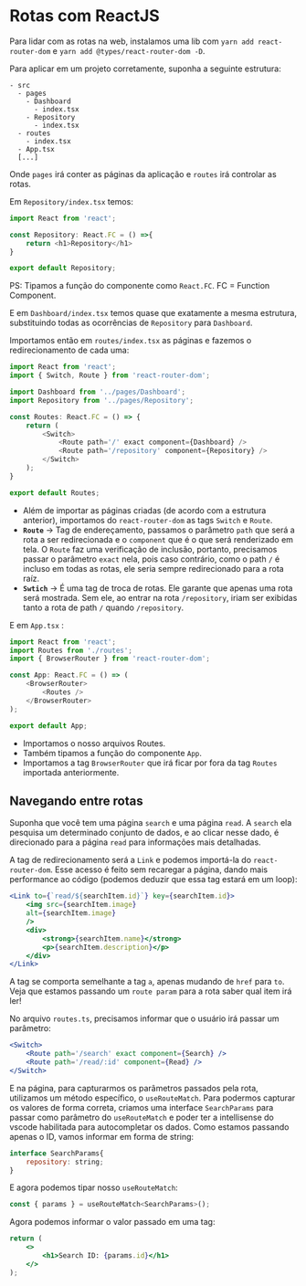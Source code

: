 # Rotas com ReactJS

Para lidar com as rotas na web, instalamos uma lib com `yarn add react-router-dom` e `yarn add @types/react-router-dom -D`.

Para aplicar em um projeto corretamente, suponha a seguinte estrutura:

```
- src
  - pages
    - Dashboard
      - index.tsx
    - Repository
      - index.tsx
  - routes
    - index.tsx
  - App.tsx
  [...]
```

Onde `pages` irá conter as páginas da aplicação e `routes` irá controlar as rotas.

Em `Repository/index.tsx` temos:

```javascript
import React from 'react';

const Repository: React.FC = () =>{
    return <h1>Repository</h1>
}

export default Repository;
```

PS: Tipamos a função do componente como `React.FC`. FC = Function Component.

E em `Dashboard/index.tsx` temos quase que exatamente a mesma estrutura, substituindo todas as ocorrências de `Repository` para `Dashboard`.

Importamos então em `routes/index.tsx` as páginas e fazemos o redirecionamento de cada uma:

```javascript
import React from 'react';
import { Switch, Route } from 'react-router-dom';

import Dashboard from '../pages/Dashboard';
import Repository from '../pages/Repository';

const Routes: React.FC = () => {
    return (
        <Switch>
            <Route path='/' exact component={Dashboard} />
            <Route path='/repository' component={Repository} />
        </Switch>
    );
}

export default Routes;
```

* Além de importar as páginas criadas (de acordo com a estrutura anterior), importamos do `react-router-dom` as tags `Switch` e `Route`.
* **`Route`** -> Tag de endereçamento, passamos o parâmetro `path` que será a rota a ser redirecionada e o `component` que é o que será renderizado em tela. O `Route` faz uma verificação de inclusão, portanto, precisamos passar o parâmetro `exact` nela, pois caso contrário, como o path `/` é incluso em todas as rotas, ele seria sempre redirecionado para a rota raíz.
* **`Swtich`** -> É uma tag de troca de rotas. Ele garante que apenas uma rota será mostrada. Sem ele, ao entrar na rota `/repository`, iriam ser exibidas tanto a rota de path `/` quando `/repository`.

E em `App.tsx` :

```javascript
import React from 'react';
import Routes from './routes';
import { BrowserRouter } from 'react-router-dom';

const App: React.FC = () => (
    <BrowserRouter>
        <Routes />
    </BrowserRouter>
);

export default App;
```

* Importamos o nosso arquivos Routes.
* Também tipamos a função do componente `App`.
* Importamos a tag `BrowserRouter` que irá ficar por fora da tag `Routes` importada anteriormente.

## Navegando entre rotas

Suponha que você tem uma página `search` e uma página `read`. A `search` ela pesquisa um determinado conjunto de dados, e ao clicar nesse dado, é direcionado para a página `read` para informações mais detalhadas.

A tag de redirecionamento será a `Link` e podemos importá-la do `react-router-dom`. Esse acesso é feito sem recaregar a página, dando mais performance ao código (podemos deduzir que essa tag estará em um loop):

```jsx
<Link to={`read/${searchItem.id}`} key={searchItem.id}>
    <img src={searchItem.image}
    alt={searchItem.image}
    />
    <div>
        <strong>{searchItem.name}</strong>
        <p>{searchItem.description}</p>
    </div>
</Link>
```

A tag se comporta semelhante a tag `a`, apenas mudando de `href` para `to`. Veja que estamos passando um `route param` para a rota saber qual item irá ler!

No arquivo `routes.ts`, precisamos informar que o usuário irá passar um parâmetro:

```jsx
<Switch>
    <Route path='/search' exact component={Search} />
    <Route path='/read/:id' component={Read} />
</Switch>
```

E na página, para capturarmos os parâmetros passados pela rota, utilizamos um método específico, o `useRouteMatch`. Para podermos capturar os valores de forma correta, criamos uma interface `SearchParams` para passar como parâmetro do `useRouteMatch` e poder ter a intellisense do vscode habilitada para autocompletar os dados. Como estamos passando apenas o ID, vamos informar em forma de string:

```jsx
interface SearchParams{
    repository: string;
}
```

E agora podemos tipar nosso `useRouteMatch`:

```jsx
const { params } = useRouteMatch<SearchParams>();
```

Agora podemos informar o valor passado em uma tag:

```jsx
return (
    <>
        <h1>Search ID: {params.id}</h1>
    </>
);
```
